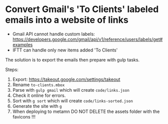 # Convert Gmail's 'To Clients' labeled emails into a website of links

- Gmail API cannot handle custom labels: https://developers.google.com/gmail/api/v1/reference/users/labels/get#examples
- IFTT can handle only new items added 'To Clients'

The solution is to export the emails then prepare with gulp tasks.

Steps:

1. Export: https://takeout.google.com/settings/takeout
2. Rename `to-clients.mbox`
3. Parse with `gulp gmail` which will create `code/links.json`
4. Check it online for errors.
5. Sort with `g sort` which will create `code/links-sorted.json`
6. Generate the site with `g`
7. When deploying to metamn DO NOT DELETE the assets folder with the favicons !!!
